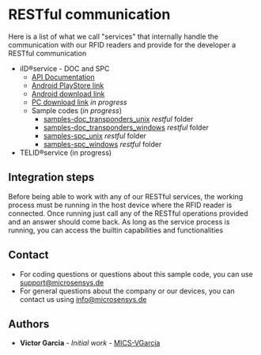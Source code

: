 # RESTful communication 
Here is a list of what we call "services" that internally handle the communication with our RFID readers and provide for the developer a RESTful communication 

* iID®service - DOC and SPC
    * [API Documentation](https://www.microsensys.de/downloads/DevSamples/Libraries/Windows/iIDservice%20-%20RESTful/APIDoc_iIDservice_1.3_E.pdf)
    * [Android PlayStore link](https://play.google.com/store/apps/details?id=de.microsensys.iidservice)
    * [Android download link](https://www.microsensys.de/downloads/DevSamples/Libraries/Android/iIDservice%20-%20RESTful/iID%c2%aeservice_v1.3.apk)
    * [PC download link](https://www.microsensys.de/en/contacts/) *in progress*
    * Sample codes (*in progress*)
        * [samples-doc_transponders_unix](https://github.com/Micro-Sensys/samples-doc_transponders_unix) *restful* folder
        * [samples-doc_transponders_windows](https://github.com/Micro-Sensys/samples-doc_telidtransponders_windows) *restful* folder
        * [samples-spc_unix](https://github.com/Micro-Sensys/samples-spc_unix) *restful* folder 
        * [samples-spc_windows](https://github.com/Micro-Sensys/samples-spc_windows) *restful* folder 
* TELID®service (in progress) 

## Integration steps
Before being able to work with any of our RESTful services, the working process must be running in the host device where the RFID reader is connected.
Once running just call any of the RESTful operations provided and an answer should come back. As long as the service process is running, you can access the builtin capabilities and functionalities

## Contact
* For coding questions or questions about this sample code, you can use [support@microsensys.de](mailto:support@microsensys.de)
* For general questions about the company or our devices, you can contact us using [info@microsensys.de](mailto:info@microsensys.de)

## Authors

* **Victor Garcia** - *Initial work* - [MICS-VGarcia](https://github.com/MICS-VGarcia/)
